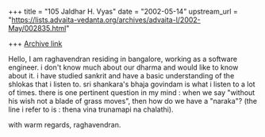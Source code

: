 +++
title = "105 Jaldhar H. Vyas"
date = "2002-05-14"
upstream_url = "https://lists.advaita-vedanta.org/archives/advaita-l/2002-May/002835.html"

+++
[Archive link](https://lists.advaita-vedanta.org/archives/advaita-l/2002-May/002835.html)

Hello,
I am raghavendran residing in bangalore, working as a
software engineer. i don't know much about our dharma
and would like to know about it.
i have studied sankrit and have a basic understanding
of the shlokas that i listen to. sri shankara's bhaja govindam
is what i listen to a lot of times. there is one pertinent
question in my mind : when we say "without his wish not a blade
of grass moves", then how do we have a "naraka"?
(the line i refer to is : thena vina trunamapi na chalathi).

with warm regards,
raghavendran.

